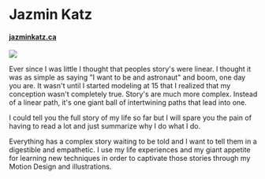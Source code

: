 # Jazmin Katz
#### [jazminkatz.ca](https://jazminkatz.ca)
![](photo.jpg)

Ever since I was little I thought that peoples story's were linear. I thought it was as simple as saying "I want to be and astronaut" and boom, one day you are. It wasn't until I started modeling at 15 that I realized that my conception wasn't completely true. Story's are much more complex. Instead of a linear path, it's one giant ball of intertwining paths that lead into one.

I could tell you the full story of my life so far but I will spare you the pain of having to read a lot and just summarize why I do what I do.

Everything has a complex story waiting to be told and I want to tell them in a digestible and empathetic. I use my life experiences and my giant appetite for learning new techniques in order to captivate those stories through my Motion Design and illustrations.

